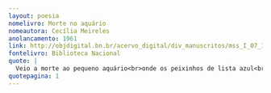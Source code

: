 ```yaml
---
layout: poesia
nomelivro: Morte no aquário
nomeautora: Cecília Meireles
anolancamento: 1961
link: http://objdigital.bn.br/acervo_digital/div_manuscritos/mss_I_07_12_033A_n14/mss_I_07_12_033A_n14.pdf
fontelivro: Biblioteca Nacional
quote: |
  Veio a morte ao pequeno aquário<br>onde os peixinhos de lista azul<br>iam e vinham no carrossel de água,<br>cintilantes ímas sem norte nem sul.
quotepagina: 1
---
```


